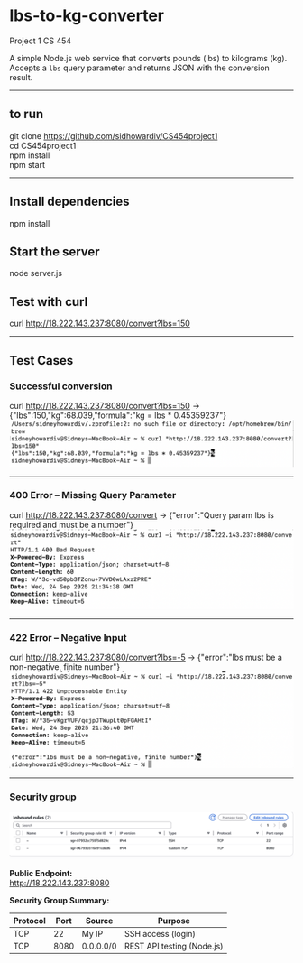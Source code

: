 # lbs-to-kg-converter
Project 1 CS 454

A simple Node.js web service that converts pounds (lbs) to kilograms (kg).  
Accepts a `lbs` query parameter and returns JSON with the conversion result.

---

## to run 
git clone https://github.com/sidhowardiv/CS454project1  
cd CS454project1  
npm install  
npm start  

---

## Install dependencies
npm install

## Start the server
node server.js

## Test with curl
curl http://18.222.143.237:8080/convert?lbs=150

---

## Test Cases

### Successful conversion
curl http://18.222.143.237:8080/convert?lbs=150
→ {"lbs":150,"kg":68.039,"formula":"kg = lbs * 0.45359237"}
![Successful 150 lbs Conversion](docs/screenshots/success150.png)

---

### 400 Error – Missing Query Parameter
curl http://18.222.143.237:8080/convert
→ {"error":"Query param lbs is required and must be a number"}
![400 Error – Missing Query Parameter](docs/screenshots/error400.png)

---

### 422 Error – Negative Input
curl http://18.222.143.237:8080/convert?lbs=-5
→ {"error":"lbs must be a non-negative, finite number"}
![422 Error – Negative Input](docs/screenshots/error422.png)

---

### Security group
![Security Group Inbound Rules](screenshots/security-group.png)

**Public Endpoint:**  
http://18.222.143.237:8080

**Security Group Summary:**

Protocol | Port | Source    | Purpose
---------|------|-----------|---------------------------
TCP      | 22   | My IP     | SSH access (login)
TCP      | 8080 | 0.0.0.0/0 | REST API testing (Node.js)
